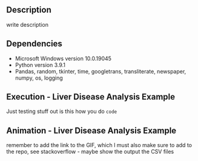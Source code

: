 ## Description 
write description

## Dependencies
* Microsoft Windows version 10.0.19045
* Python version 3.9.1
* Pandas, random, tkinter, time, googletrans, transliterate, newspaper, numpy, os, logging

## Execution - Liver Disease Analysis Example
Just testing stuff out
is this how you do `code`

## Animation - Liver Disease Analysis Example
remember to add the link to the GIF, which I must also make sure to add to the repo, see stackoverflow - maybe show the output the CSV files 

